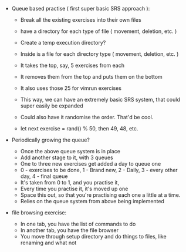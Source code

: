 * Queue based practise ( first super basic SRS approach ):
	* Break all the existing exercises into their own files
	* have a directory for each type of file ( movement, deletion, etc. )
	* Create a temp execution directory?
	* Inside is a file for each directory type ( movement, deletion, etc. )

	* It takes the top, say, 5 exercises from each
	* It removes them from the top and puts them on the bottom
	* It also uses those 25 for vimrun exercises

	* This way, we can have an extremely basic SRS system, that could super easily be expanded

	* Could also have it randomise the order. That'd be cool.
	* let next exercise = rand() % 50, then 49, 48, etc.

* Periodically growing the queue?
	* Once the above queue system is in place
	* Add another stage to it, with 3 queues
	* One to three new exercises get added a day to queue one
	* 0 - exercises to be done, 1 - Brand new, 2 - Daily, 3 - every other day, 4 - final queue
	* It's taken from 0 to 1, and you practise it,
	* Every time you practise it, it's moved up one
	* Space this out, so that you're practising each one a little at a time.
	* Relies on the queue system from above being implemented
	
* file browsing exercise:
	* In one tab, you have the list of commands to do
	* In another tab, you have the file browser
	* You move through setup directory and do things to files, like renaming and what not

